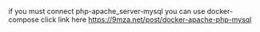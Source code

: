 if you must connect php-apache_server-mysql you can use docker-compose click link here
https://9mza.net/post/docker-apache-php-mysql
